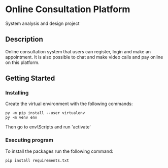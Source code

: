 # Online Consultation Platform

System analysis and design project

## Description

Online consultation system that users can register, login and make an appointment. It is also possible to chat and make video calls and pay online on this platform.

## Getting Started

### Installing

Create the virtual environment with the following commands:
```
py -m pip install --user virtualenv
py -m venv env
```
Then go to env\Scripts and run 'activate'


### Executing program

To install the packages run the following command:
```
pip install requirements.txt
```

